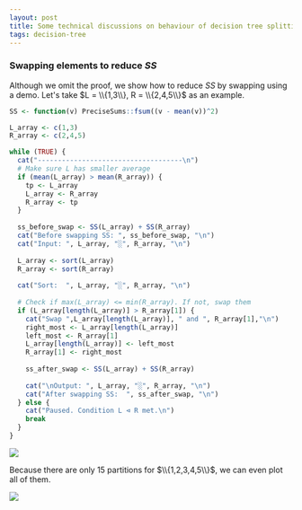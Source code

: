 ```yaml
---
layout: post
title: Some technical discussions on behaviour of decision tree splitting (cont'd)
tags: decision-tree
---
```


### Swapping elements to reduce $SS$

Although we omit the proof, we show how to reduce $SS$ by swapping using a demo. Let's take $L = \\{1,3\\}, R = \\{2,4,5\\}$ as an example.

```R
SS <- function(v) PreciseSums::fsum((v - mean(v))^2)

L_array <- c(1,3)
R_array <- c(2,4,5)

while (TRUE) {
  cat("------------------------------------\n")
  # Make sure L has smaller average
  if (mean(L_array) > mean(R_array)) {
    tp <- L_array
    L_array <- R_array
    R_array <- tp
  }
  
  ss_before_swap <- SS(L_array) + SS(R_array)
  cat("Before swapping SS: ", ss_before_swap, "\n")
  cat("Input: ", L_array, "░", R_array, "\n")
  
  L_array <- sort(L_array)
  R_array <- sort(R_array)
  
  cat("Sort:  ", L_array, "░", R_array, "\n")
  
  # Check if max(L_array) <= min(R_array). If not, swap them
  if (L_array[length(L_array)] > R_array[1]) {
    cat("Swap ",L_array[length(L_array)], " and ", R_array[1],"\n")
    right_most <- L_array[length(L_array)]
    left_most <- R_array[1]
    L_array[length(L_array)] <- left_most
    R_array[1] <- right_most
    
    ss_after_swap <- SS(L_array) + SS(R_array)
    
    cat("\nOutput: ", L_array, "░", R_array, "\n")
    cat("After swapping SS:  ", ss_after_swap, "\n")
  } else {
    cat("Paused. Condition L ⊲ R met.\n")
    break
  }
}
```

![]({{site.baseurl}}/assets/12_01.png)

Because there are only 15 partitions for $\\{1,2,3,4,5\\}$, we can even plot all of them.

![]({{site.baseurl}}/assets/12_02.png)
